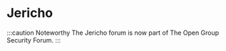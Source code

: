 # Jericho

:::caution Noteworthy
The Jericho forum is now part of The Open Group Security Forum.
:::